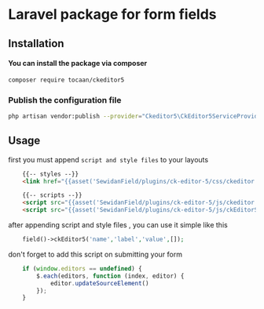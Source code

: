 # Laravel package for form fields

## Installation


#### You can install the package via composer

```bash
composer require tocaan/ckeditor5
```

### Publish the configuration file

```bash
php artisan vendor:publish --provider="Ckeditor5\CkEditor5ServiceProvider"
```

## Usage
 
 first you must append `script and style files` to your layouts
  
```html
    {{-- styles --}}
    <link href="{{asset('SewidanField/plugins/ck-editor-5/css/ckeditor.css')}}" rel="stylesheet" id="style_components" type="text/css" />

    {{-- scripts --}}
    <script src="{{asset('SewidanField/plugins/ck-editor-5/js/ckeditor.js')}}"></script>
    <script src="{{asset('SewidanField/plugins/ck-editor-5/js/ckEditorScripts.js')}}"></script>
```
after appending script and style files , you can use it simple like this
```php
    field()->ckEditor5('name','label','value',[]);
```
don't forget to add this script on submitting your form 

```javascript
    if (window.editors == undefined) {
        $.each(editors, function (index, editor) {
            editor.updateSourceElement()
        });
    }
